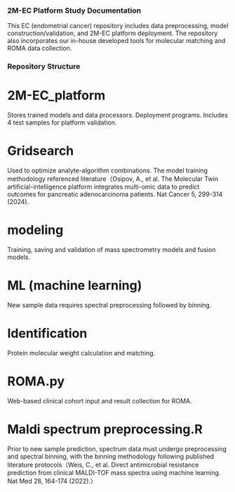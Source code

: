 ### 2M-EC Platform Study Documentation

This EC (endometrial cancer) repository includes data preprocessing, model construction/validation, and 2M-EC platform deployment. The repository also incorporates our in-house developed tools for molecular matching and ROMA data collection.


### Repository Structure

# 2M-EC_platform
Stores trained models and data processors. Deployment programs. Includes 4 test samples for platform validation.

# Gridsearch
Used to optimize analyte-algorithm combinations. The model training methodology referenced literature（Osipov, A., et al. The Molecular Twin artificial-intelligence platform integrates multi-omic data to predict outcomes for pancreatic adenocarcinoma patients. Nat Cancer 5, 299-314 (2024).

# modeling
Training, saving and validation of mass spectrometry models and fusion models. 

# ML (machine learning)
New sample data requires spectral preprocessing followed by binning.

# Identification
Protein molecular weight calculation and matching.

# ROMA.py
Web-based clinical cohort input and result collection for ROMA.

# Maldi spectrum preprocessing.R 
Prior to new sample prediction, spectrum data must undergo preprocessing and spectral binning, with the binning methodology following published literature protocols（Weis, C., et al. Direct antimicrobial resistance prediction from clinical MALDI-TOF mass spectra using machine learning. Nat Med 28, 164-174 (2022).）
